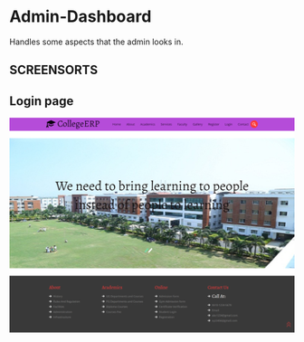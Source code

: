 # Admin-Dashboard
Handles some aspects that the admin looks in.


## SCREENSORTS




## Login page


![Image](https://github.com/keen-soul/College-Website/blob/master/Home.png)
